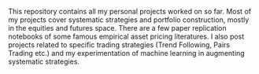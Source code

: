 This repository contains all my personal projects worked on so far. Most of my projects cover systematic strategies and portfolio construction, mostly in the equities and futures space.
There are a few paper replication notebooks of some famous empirical asset pricing literatures. I also post projects related to specific trading strategies 
(Trend Following, Pairs Trading etc.) and my experimentation of machine learning in augmenting systematic strategies. 
 
